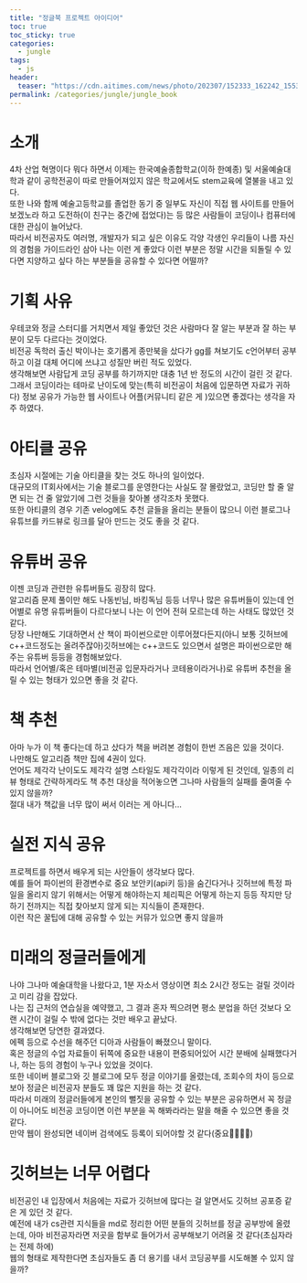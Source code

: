 ```yaml
---
title: "정글북 프로젝트 아이디어"
toc: true
toc_sticky: true
categories:
  - jungle
tags:
  - js
header:
  teaser: "https://cdn.aitimes.com/news/photo/202307/152333_162242_1553.jpg"
permalink: /categories/jungle/jungle_book
---
```

# 소개
4차 산업 혁명이다 뭐다 하면서 이제는 한국예술종합학교(이하 한예종) 및 서울예술대학과 같이 공학전공이 따로 만들어져있지 않은 학교에서도 stem교육에 열불을 내고 있다.<br>
또한 나와 함께 예술고등학교를 졸업한 동기 중 일부도 자신이 직접 웹 사이트를 만들어보겠노라 하고 도전하(이 친구는 중간에 접었다)는 등 많은 사람들이 코딩이나 컴퓨터에 대한 관심이 늘어났다.<br>
따라서 비전공자도 여러명, 개발자가 되고 싶은 이유도 각양 각생인 우리들이 나름 자신의 경험을 가이드라인 삼아 나는 이런 게 좋았다 이런 부분은 정말 시간을 되돌릴 수 있다면 지양하고 싶다 하는 부분들을 공유할 수 있다면 어떨까?
# 기획 사유
우테코와 정글 스터디를 거치면서 제일 좋았던 것은 사람마다 잘 알는 부분과 잘 하는 부분이 모두 다르다는 것이었다.<br>
비전공 독학러 출신 박이나는 호기롭게 종만북을 샀다가 gg를 쳐보기도 c언어부터 공부하고 이걸 대체 어디에 쓰냐고 성질만 버린 적도 있었다.<br>
생각해보면 사람답게 코딩 공부를 하기까지만 대충 1년 반 정도의 시간이 걸린 것 같다.<br>
그래서 코딩이라는 테마로 난이도에 맞는(특히 비전공이 처음에 입문하면 자료가 귀하다) 정보 공유가 가능한 웹 사이트나 어플(커뮤니티 같은 게 )있으면 좋겠다는 생각을 자주 하였다.
# 아티클 공유
초심자 시절에는 기술 아티클을 찾는 것도 하나의 일이었다.<br>
대규모의 IT회사에서는 기술 블로그를 운영한다는 사실도 잘 몰랐었고, 코딩만 할 줄 알면 되는 건 줄 알았기에 그런 것들을 찾아볼 생각조차 못했다.<br>
또한 아티클의 경우 기존 velog에도 추천 글들을 올리는 분들이 많으니 이런 블로그나 유튜브를 카드뷰로 링크를 달아 만드는 것도 좋을 것 같다.
# 유튜버 공유
이젠 코딩과 관련한 유튜버들도 굉장히 많다.<br>
알고리즘 문제 풀이만 해도 나동빈님, 바킹독님 등등 너무나 많은 유튜버들이 있는데 언어별로 유명 유튜버들이 다르다보니 나는 이 언어 전혀 모르는데 하는 사태도 많았던 것 같다.<br>
당장 나만해도 기대하면서 산 책이 파이썬으로만 이루어졌다든지(아니 보통 깃허브에 c++코드정도는 올려주잖아)깃허브에는 c++코드도 있으면서 설명은 파이썬으로만 해주는 유튜버 등등을 경험해보았다.<br>
따라서 언어별/혹은 테마별(비전공 입문자라거나 코테용이라거나)로 유튜버 추천을 올릴 수 있는 형태가 있으면 좋을 것 같다.
# 책 추천
아마 누가 이 책 좋다는데 하고 샀다가 책을 버려본 경험이 한번 즈음은 있을 것이다.<br>
나만해도 알고리즘 책만 집에 4권이 있다.<br>
언어도 제각각 난이도도 제각각 설명 스타일도 제각각이라 이렇게 된 것인데, 일종의 리뷰 형태로 간략하게라도 책 추천 대상을 적어놓으면 그나마 사람들의 실패를 줄여줄 수 있지 않을까?<br>
절대 내가 책값을 너무 많이 써서 이러는 게 아니다...
# 실전 지식 공유
프로젝트를 하면서 배우게 되는 사안들이 생각보다 많다.<br>
예를 들어 파이썬의 환경변수로 중요 보안키(api키 등)을 숨긴다거나 깃허브에 특정 파일을 올리지 않기 위해서는 어떻게 해야하는지 체리픽은 어떻게 하는지 등등 작지만 당하기 전까지는 직접 찾아보지 않게 되는 지식들이 존재한다.<br>
이런 작은 꿀팁에 대해 공유할 수 있는 커뮤가 있으면 좋지 않을까
# 미래의 정글러들에게
나야 그나마 예술대학을 나왔다고, 1분 자소서 영상이면 최소 2시간 정도는 걸릴 것이라고 미리 감을 잡았다.<br>
나는 집 근처의 연습실을 예약했고, 그 결과 혼자 찍으려면 평소 분업을 하던 것보다 오랜 시간이 걸릴 수 밖에 없다는 것만 배우고 끝났다.<br>
생각해보면 당연한 결과였다.<br>
에펙 등으로 수선을 해주던 디아과 사람들이 빠졌으니 말이다.<br>
혹은 정글의 수업 자료들이 뒤쪽에 중요한 내용이 편중되어있어 시간 분배에 실패했다거나, 하는 등의 경험이 누구나 있었을 것이다.<br>
또한 네이버 블로그와 깃 블로그에 모두 정글 이야기를 올렸는데, 조회수의 차이 등으로 보아 정글은 비전공자 분들도 꽤 많은 지원을 하는 것 같다.<br>
따라서 미래의 정글러들에게 본인의 뻘짓을 공유할 수 있는 부분은 공유하면서 꼭 정글이 아니어도 비전공 코딩이면 이런 부분을 꼭 해봐라라는 말을 해줄 수 있으면 좋을 것 같다.<br>
만약 웹이 완성되면 네이버 검색에도 등록이 되어야할 것 같다(중요🎇🎇🎇🎇)
# 깃허브는 너무 어렵다
비전공인 내 입장에서 처음에는 자료가 깃허브에 많다는 걸 알면서도 깃허브 공포증 같은 게 있던 것 같다.<br>
예전에 내가 cs관련 지식들을 md로 정리한 어떤 분들의 깃허브를 정글 공부방에 올렸는데, 아마 비전공자라면 저곳을 함부로 들어가서 공부해보기 어려울 것 같다(초심자라는 전제 하에)<br>
웹의 형태로 제작한다면 초심자들도 좀 더 용기를 내서 코딩공부를 시도해볼 수 있지 않을까?